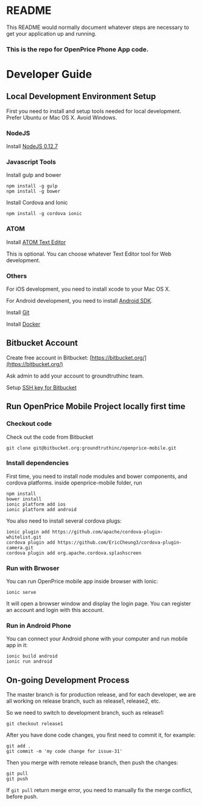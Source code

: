# README #

This README would normally document whatever steps are necessary to get your application up and running.

### This is the repo for OpenPrice Phone App code. ###

Developer Guide
================

## Local Development Environment Setup ##
First you need to install and setup tools needed for local development. Prefer Ubuntu or Mac OS X. Avoid Windows.

### NodeJS ###

Install [NodeJS 0.12.7](https://nodejs.org/)

### Javascript Tools ###

Install gulp and bower
~~~
npm install -g gulp
npm install -g bower
~~~

Install Cordova and Ionic
~~~
npm install -g cordova ionic
~~~

### ATOM ###
Install [ATOM Text Editor](https://atom.io/)

This is optional. You can choose whatever Text Editor tool for Web development.

### Others ###

For iOS development, you need to install xcode to your Mac OS X.

For Android development, you need to install [Android SDK](https://developer.android.com/sdk/installing/index.html).

Install [Git](https://git-scm.com/book/en/v2/Getting-Started-Installing-Git)

Install [Docker](https://docs.docker.com/installation/)

## Bitbucket Account ##

Create free account in Bitbucket:
[https://bitbucket.org/](https://bitbucket.org/)

Ask admin to add your account to groundtruthinc team.

Setup [SSH key for Bitbucket](https://confluence.atlassian.com/display/BITBUCKET/How+to+install+a+public+key+on+your+Bitbucket+account)

## Run OpenPrice Mobile Project locally first time ##

### Checkout code ###
Check out the code from Bitbucket 
```
git clone git@bitbucket.org:groundtruthinc/openprice-mobile.git
```

### Install dependencies ###

First time, you need to install node modules and bower components, and cordova platforms. inside openprice-mobile folder, run
```
npm install
bower install
ionic platform add ios
ionic platform add android
```

You also need to install several cordova plugs:
```
ionic plugin add https://github.com/apache/cordova-plugin-whitelist.git
cordova plugin add https://github.com/EricCheung3/cordova-plugin-camera.git
cordova plugin add org.apache.cordova.splashscreen
```

### Run with Brwoser ###
You can run OpenPrice mobile app inside browser with Ionic:
```
ionic serve
```
It will open a browser window and display the login page. You can register an account and login with this account.

### Run in Android Phone ###
You can connect your Android phone with your computer and run mobile app in it:
```
ionic build android
ionic run android
```

## On-going Development Process ##
The master branch is for production release, and for each developer, we are all working on 
release branch, such as release1, release2, etc.


So we need to switch to development branch, such as release1:

```
git checkout release1
```

After you have done code changes, you first need to commit it, for example:
```
git add .
git commit -m 'my code change for issue-31'
```

Then you merge with remote release branch, then push the changes:

```
git pull
git push
```

If `git pull` return merge error, you need to manually fix the merge conflict, before push.


